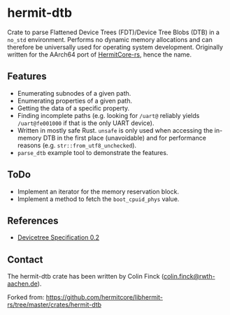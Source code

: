 # hermit-dtb
Crate to parse Flattened Device Trees (FDT)/Device Tree Blobs (DTB) in a `no_std` environment.
Performs no dynamic memory allocations and can therefore be universally used for operating system development.
Originally written for the AArch64 port of [HermitCore-rs](https://github.com/hermitcore/libhermit-rs), hence the name.

## Features
* Enumerating subnodes of a given path.
* Enumerating properties of a given path.
* Getting the data of a specific property.
* Finding incomplete paths (e.g. looking for `/uart@` reliably yields `/uart@fe001000` if that is the only UART device).
* Written in mostly safe Rust.
  `unsafe` is only used when accessing the in-memory DTB in the first place (unavoidable) and for performance reasons (e.g. `str::from_utf8_unchecked`).
* `parse_dtb` example tool to demonstrate the features.

## ToDo
* Implement an iterator for the memory reservation block.
* Implement a method to fetch the `boot_cpuid_phys` value.

## References
* [Devicetree Specification 0.2](https://github.com/devicetree-org/devicetree-specification/releases/tag/v0.2)

## Contact
The hermit-dtb crate has been written by Colin Finck (colin.finck@rwth-aachen.de).

Forked from: https://github.com/hermitcore/libhermit-rs/tree/master/crates/hermit-dtb
